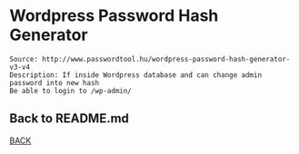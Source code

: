 # Wordpress Password Hash Generator
```
Source: http://www.passwordtool.hu/wordpress-password-hash-generator-v3-v4
Description: If inside Wordpress database and can change admin password into new hash
Be able to login to /wp-admin/
```

## Back to README.md
[BACK](../README.md)
